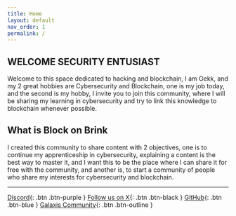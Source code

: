 ```yaml
---
title: Home
layout: default
nav_order: 1
permalink: /
---
```


## WELCOME SECURITY ENTUSIAST

Welcome to this space dedicated to hacking and blockchain, I am Gekk, and my 2 great hobbies are Cybersecurity and Blockchain, one is my job today, and the second is my hobby, I invite you to join this community, where I will be sharing my learning in cybersecurity and try to link this knowledge to blockchain whenever possible.


## What is Block on Brink 

I created this community to share content with 2 objectives, one is to continue my apprenticeship in cybersecurity, explaining a content is the best way to master it, and I want this to be the place where I can share it for free with the community, and another is, to start a community of people who share my interests for cybersecurity and blockchain.


----

[Discord](https://discord.gg/3HDH5B9uqD){: .btn .btn-purple }
[Follow us on X](https://x.com/blockonbrink){: .btn .btn-black }
[GitHub](https://wanderjosea.github.io/BOB/){: .btn .btn-blue }
[Galaxis Community](https://wanderjosea.github.io/BOB/){: .btn .btn-outline }



